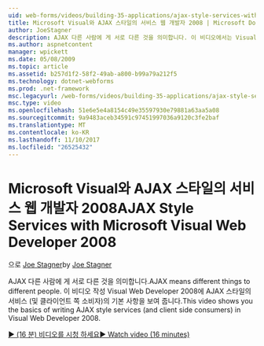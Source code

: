 ```yaml
---
uid: web-forms/videos/building-35-applications/ajax-style-services-with-microsoft-visual-web-developer-2008
title: Microsoft Visual와 AJAX 스타일의 서비스 웹 개발자 2008 | Microsoft Docs
author: JoeStagner
description: AJAX 다른 사람에 게 서로 다른 것을 의미합니다. 이 비디오에서는 Visual 웹 개발에서 AJAX 스타일의 서비스 (및 클라이언트 쪽 소비자)를 작성 하는 기본적인 보여줍니다.
ms.author: aspnetcontent
manager: wpickett
ms.date: 05/08/2009
ms.topic: article
ms.assetid: b257d1f2-58f2-49ab-a800-b99a79a212f5
ms.technology: dotnet-webforms
ms.prod: .net-framework
msc.legacyurl: /web-forms/videos/building-35-applications/ajax-style-services-with-microsoft-visual-web-developer-2008
msc.type: video
ms.openlocfilehash: 51e6e5e4a8154c49e35597930e79881a63aa5a08
ms.sourcegitcommit: 9a9483aceb34591c97451997036a9120c3fe2baf
ms.translationtype: MT
ms.contentlocale: ko-KR
ms.lasthandoff: 11/10/2017
ms.locfileid: "26525432"
---
```

<a name="ajax-style-services-with-microsoft-visual-web-developer-2008"></a><span data-ttu-id="ce464-104">Microsoft Visual와 AJAX 스타일의 서비스 웹 개발자 2008</span><span class="sxs-lookup"><span data-stu-id="ce464-104">AJAX Style Services with Microsoft Visual Web Developer 2008</span></span>
====================
<span data-ttu-id="ce464-105">으로 [Joe Stagner](https://github.com/JoeStagner)</span><span class="sxs-lookup"><span data-stu-id="ce464-105">by [Joe Stagner](https://github.com/JoeStagner)</span></span>

<span data-ttu-id="ce464-106">AJAX 다른 사람에 게 서로 다른 것을 의미합니다.</span><span class="sxs-lookup"><span data-stu-id="ce464-106">AJAX means different things to different people.</span></span> <span data-ttu-id="ce464-107">이 비디오 작성 Visual Web Developer 2008에 AJAX 스타일의 서비스 (및 클라이언트 쪽 소비자)의 기본 사항을 보여 줍니다.</span><span class="sxs-lookup"><span data-stu-id="ce464-107">This video shows you the basics of writing AJAX style services (and client side consumers) in Visual Web Developer 2008.</span></span>

[<span data-ttu-id="ce464-108">&#9654; (16 분) 비디오를 시청 하세요</span><span class="sxs-lookup"><span data-stu-id="ce464-108">&#9654; Watch video (16 minutes)</span></span>](https://channel9.msdn.com/Blogs/ASP-NET-Site-Videos/ajax-style-services-with-microsoft-visual-web-developer-2008)
